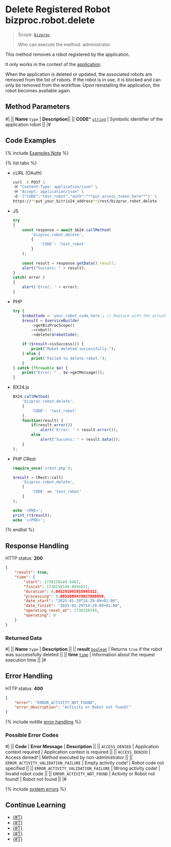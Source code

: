 # Delete Registered Robot bizproc.robot.delete

> Scope: [`bizproc`](../../scopes/permissions.md)
>
> Who can execute the method: administrator

This method removes a robot registered by the application.

It only works in the context of the [application](../../app-installation/index.md).

When the application is deleted or updated, the associated robots are removed from the list of robots. If the robot is in use, it is blocked and can only be removed from the workflow. Upon reinstalling the application, the robot becomes available again.

## Method Parameters

#|
|| **Name**
`type` | **Description**||
|| **CODE***
[`string`](../../data-types.md) | Symbolic identifier of the application robot ||
|#

## Code Examples

{% include [Examples Note](../../../_includes/examples.md) %}

{% list tabs %}

- cURL (OAuth)

    ```bash
    curl -X POST \
    -H "Content-Type: application/json" \
    -H "Accept: application/json" \
    -d '{"CODE":"test_robot","auth":"**put_access_token_here**"}' \
    https://**put_your_bitrix24_address**/rest/bizproc.robot.delete
    ```

- JS

    ```js
    try
    {
    	const response = await $b24.callMethod(
    		'bizproc.robot.delete',
    		{
    			'CODE': 'test_robot'
    		}
    	);
    	
    	const result = response.getData().result;
    	alert("Success: " + result);
    }
    catch( error )
    {
    	alert('Error: ' + error);
    }
    ```

- PHP

    ```php
    try {
        $robotCode = 'your_robot_code_here'; // Replace with the actual robot code
        $result = $serviceBuilder
            ->getBizProcScope()
            ->robot()
            ->delete($robotCode);

        if ($result->isSuccess()) {
            print("Robot deleted successfully.");
        } else {
            print("Failed to delete robot.");
        }
    } catch (Throwable $e) {
        print("Error: " . $e->getMessage());
    }
    ```

- BX24.js

    ```js
    BX24.callMethod(
        'bizproc.robot.delete',
        {
            'CODE': 'test_robot'
        },
        function(result) {
            if(result.error())
                alert('Error: ' + result.error());
            else
                alert("Success: " + result.data());
        }
    );
    ```

- PHP CRest

    ```php
    require_once('crest.php');

    $result = CRest::call(
        'bizproc.robot.delete',
        [
            'CODE' => 'test_robot'
        ]
    );

    echo '<PRE>';
    print_r($result);
    echo '</PRE>';
    ```

{% endlist %}

## Response Handling

HTTP status: **200**

```json
{
    "result": true,
    "time": {
        "start": 1738150149.8462,
        "finish": 1738150149.8894911,
        "duration": 0.043291091918945312,
        "processing": 0.0053689479827880859,
        "date_start": "2025-01-29T14:29:09+01:00",
        "date_finish": "2025-01-29T14:29:09+01:00",
        "operating_reset_at": 1738150749,
        "operating": 0
    }
}
```

### Returned Data

#|
|| **Name**
`type` | **Description** ||
|| **result**
[`boolean`](../../data-types.md) | Returns `true` if the robot was successfully deleted ||
|| **time**
[`time`](../../data-types.md#time) | Information about the request execution time ||
|#

## Error Handling

HTTP status: **400**

```json
{
    "error": "ERROR_ACTIVITY_NOT_FOUND",
    "error_description": "Activity or Robot not found!"
}
```

{% include notitle [error handling](../../../_includes/error-info.md) %}

### Possible Error Codes

#|
|| **Code** | **Error Message** | **Description** ||
|| `ACCESS_DENIED` | Application context required | Application context is required ||
|| `ACCESS_DENIED` | Access denied! | Method executed by non-administrator ||
|| `ERROR_ACTIVITY_VALIDATION_FAILURE` | Empty activity code! | Robot code not specified ||
|| `ERROR_ACTIVITY_VALIDATION_FAILURE` | Wrong activity code! | Invalid robot code ||
|| `ERROR_ACTIVITY_NOT_FOUND` | Activity or Robot not found! | Robot not found ||
|#

{% include [system errors](../../../_includes/system-errors.md) %}

## Continue Learning 

- [{#T}](./index.md)
- [{#T}](./bizproc-robot-add.md)
- [{#T}](./bizproc-robot-update.md)
- [{#T}](./bizproc-robot-list.md)
- [{#T}](./bizproc-event-send.md)
